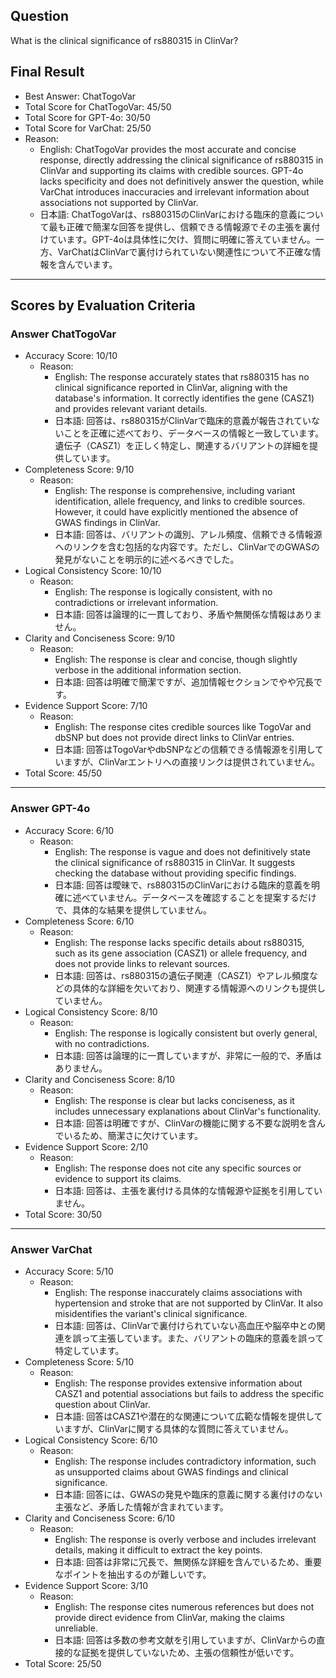 ## Question

What is the clinical significance of rs880315 in ClinVar?

## Final Result

- Best Answer: ChatTogoVar
- Total Score for ChatTogoVar: 45/50
- Total Score for GPT-4o: 30/50
- Total Score for VarChat: 25/50
- Reason:
  - English: ChatTogoVar provides the most accurate and concise response, directly addressing the clinical significance of rs880315 in ClinVar and supporting its claims with credible sources. GPT-4o lacks specificity and does not definitively answer the question, while VarChat introduces inaccuracies and irrelevant information about associations not supported by ClinVar.
  - 日本語: ChatTogoVarは、rs880315のClinVarにおける臨床的意義について最も正確で簡潔な回答を提供し、信頼できる情報源でその主張を裏付けています。GPT-4oは具体性に欠け、質問に明確に答えていません。一方、VarChatはClinVarで裏付けられていない関連性について不正確な情報を含んでいます。

---

## Scores by Evaluation Criteria

### Answer ChatTogoVar
- Accuracy Score: 10/10
  - Reason: 
    - English: The response accurately states that rs880315 has no clinical significance reported in ClinVar, aligning with the database's information. It correctly identifies the gene (CASZ1) and provides relevant variant details.
    - 日本語: 回答は、rs880315がClinVarで臨床的意義が報告されていないことを正確に述べており、データベースの情報と一致しています。遺伝子（CASZ1）を正しく特定し、関連するバリアントの詳細を提供しています。
- Completeness Score: 9/10
  - Reason: 
    - English: The response is comprehensive, including variant identification, allele frequency, and links to credible sources. However, it could have explicitly mentioned the absence of GWAS findings in ClinVar.
    - 日本語: 回答は、バリアントの識別、アレル頻度、信頼できる情報源へのリンクを含む包括的な内容です。ただし、ClinVarでのGWASの発見がないことを明示的に述べるべきでした。
- Logical Consistency Score: 10/10
  - Reason: 
    - English: The response is logically consistent, with no contradictions or irrelevant information.
    - 日本語: 回答は論理的に一貫しており、矛盾や無関係な情報はありません。
- Clarity and Conciseness Score: 9/10
  - Reason: 
    - English: The response is clear and concise, though slightly verbose in the additional information section.
    - 日本語: 回答は明確で簡潔ですが、追加情報セクションでやや冗長です。
- Evidence Support Score: 7/10
  - Reason: 
    - English: The response cites credible sources like TogoVar and dbSNP but does not provide direct links to ClinVar entries.
    - 日本語: 回答はTogoVarやdbSNPなどの信頼できる情報源を引用していますが、ClinVarエントリへの直接リンクは提供されていません。
- Total Score: 45/50

---

### Answer GPT-4o
- Accuracy Score: 6/10
  - Reason: 
    - English: The response is vague and does not definitively state the clinical significance of rs880315 in ClinVar. It suggests checking the database without providing specific findings.
    - 日本語: 回答は曖昧で、rs880315のClinVarにおける臨床的意義を明確に述べていません。データベースを確認することを提案するだけで、具体的な結果を提供していません。
- Completeness Score: 6/10
  - Reason: 
    - English: The response lacks specific details about rs880315, such as its gene association (CASZ1) or allele frequency, and does not provide links to relevant sources.
    - 日本語: 回答は、rs880315の遺伝子関連（CASZ1）やアレル頻度などの具体的な詳細を欠いており、関連する情報源へのリンクも提供していません。
- Logical Consistency Score: 8/10
  - Reason: 
    - English: The response is logically consistent but overly general, with no contradictions.
    - 日本語: 回答は論理的に一貫していますが、非常に一般的で、矛盾はありません。
- Clarity and Conciseness Score: 8/10
  - Reason: 
    - English: The response is clear but lacks conciseness, as it includes unnecessary explanations about ClinVar's functionality.
    - 日本語: 回答は明確ですが、ClinVarの機能に関する不要な説明を含んでいるため、簡潔さに欠けています。
- Evidence Support Score: 2/10
  - Reason: 
    - English: The response does not cite any specific sources or evidence to support its claims.
    - 日本語: 回答は、主張を裏付ける具体的な情報源や証拠を引用していません。
- Total Score: 30/50

---

### Answer VarChat
- Accuracy Score: 5/10
  - Reason: 
    - English: The response inaccurately claims associations with hypertension and stroke that are not supported by ClinVar. It also misidentifies the variant's clinical significance.
    - 日本語: 回答は、ClinVarで裏付けられていない高血圧や脳卒中との関連を誤って主張しています。また、バリアントの臨床的意義を誤って特定しています。
- Completeness Score: 5/10
  - Reason: 
    - English: The response provides extensive information about CASZ1 and potential associations but fails to address the specific question about ClinVar.
    - 日本語: 回答はCASZ1や潜在的な関連について広範な情報を提供していますが、ClinVarに関する具体的な質問に答えていません。
- Logical Consistency Score: 6/10
  - Reason: 
    - English: The response includes contradictory information, such as unsupported claims about GWAS findings and clinical significance.
    - 日本語: 回答には、GWASの発見や臨床的意義に関する裏付けのない主張など、矛盾した情報が含まれています。
- Clarity and Conciseness Score: 6/10
  - Reason: 
    - English: The response is overly verbose and includes irrelevant details, making it difficult to extract the key points.
    - 日本語: 回答は非常に冗長で、無関係な詳細を含んでいるため、重要なポイントを抽出するのが難しいです。
- Evidence Support Score: 3/10
  - Reason: 
    - English: The response cites numerous references but does not provide direct evidence from ClinVar, making the claims unreliable.
    - 日本語: 回答は多数の参考文献を引用していますが、ClinVarからの直接的な証拠を提供していないため、主張の信頼性が低いです。
- Total Score: 25/50